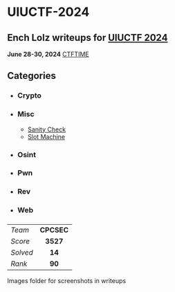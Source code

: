 # UIUCTF-2024
## Ench Lolz writeups for [UIUCTF 2024](https://2024.uiuc.tf/)

**June 28-30, 2024**
[CTFTIME](https://ctftime.org/event/2275)



## Categories

- ### Crypto

- ### Misc
    - [Sanity Check](https://github.com/EnchLolz/UIUCTF-2024/blob/main/MISC/Sanity%20Check.md)
    - [Slot Machine](https://github.com/EnchLolz/UIUCTF-2024/blob/main/MISC/Slot%20Machine.md)
- ### Osint

- ### Pwn

- ### Rev

- ### Web






###


|  |  |
| ----------- | :-----------: |
| *Team* | **CPCSEC** |
| *Score*| **3527** |
| *Solved* | **14** |
| *Rank* | **90** |

Images folder for screenshots in writeups